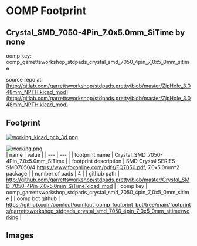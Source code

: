 # OOMP Footprint  
## Crystal_SMD_7050-4Pin_7.0x5.0mm_SiTime  by none  
  
oomp key: oomp_garrettsworkshop_stdpads_crystal_smd_7050_4pin_7_0x5_0mm_sitime  
  
source repo at: [http://gitlab.com/garrettsworkshop/stdpads.pretty/blob/master/ZipHole_3.048mm_NPTH.kicad_mod](http://gitlab.com/garrettsworkshop/stdpads.pretty/blob/master/ZipHole_3.048mm_NPTH.kicad_mod)  
## Footprint  
  
[![working_kicad_pcb_3d.png](working_kicad_pcb_3d_600.png)](working_kicad_pcb_3d.png)  
  
[![working.png](working_600.png)](working.png)  
| name | value | 
| --- | --- | 
| footprint name | Crystal_SMD_7050-4Pin_7.0x5.0mm_SiTime | 
| footprint description | SMD Crystal SERIES SMD7050/4 https://www.foxonline.com/pdfs/FQ7050.pdf, 7.0x5.0mm^2 package | 
| number of pads | 4 | 
| github path | http://github.com/garrettsworkshop/stdpads.pretty/blob/master/Crystal_SMD_7050-4Pin_7.0x5.0mm_SiTime.kicad_mod | 
| oomp key | oomp_garrettsworkshop_stdpads_crystal_smd_7050_4pin_7_0x5_0mm_sitime | 
| oomp bot github | https://github.com/oomlout/oomlout_oomp_footprint_bot/tree/main/footprints/garrettsworkshop_stdpads_crystal_smd_7050_4pin_7_0x5_0mm_sitime/working | 
## Images  
